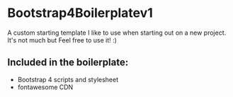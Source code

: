 # Bootstrap4Boilerplatev1
A custom starting template I like to use when starting out on a new project.
It's not much but Feel free to use it! :)

## Included in the boilerplate:
- Bootstrap 4 scripts and stylesheet
- fontawesome CDN
